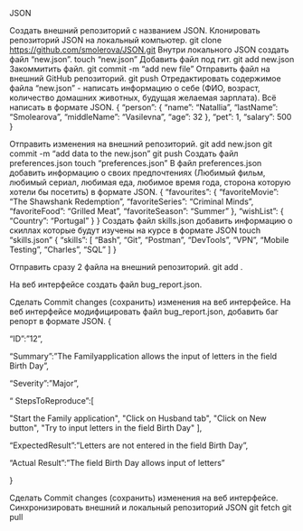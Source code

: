 JSON

Создать внешний репозиторий c названием JSON.
Клонировать репозиторий JSON на локальный компьютер.
git clone https://github.com/smolerova/JSON.git
Внутри локального JSON создать файл “new.json”.
touch “new.json”
Добавить файл под гит.
git add new.json
Закоммитить файл.
git commit -m “add new file”
Отправить файл на внешний GitHub репозиторий.
git push
Отредактировать содержимое файла “new.json” - написать информацию о себе (ФИО, возраст, количество домашних животных, будущая желаемая зарплата). Всё написать в формате JSON.
{
“person”: {
“name”: “Natallia”,
“lastName”: “Smolearova”,
“middleName”: “Vasilevna”,
“age”: 32
},
“pet”: 1,
“salary”: 500
}

Отправить изменения на внешний репозиторий.
git add new.json
git commit -m “add data to the new.json”
git push
Создать файл preferences.json
touch “preferences.json”
В файл preferences.json добавить информацию о своих предпочтениях (Любимый фильм, любимый сериал, любимая еда, любимое время года, сторона которую хотели бы посетить) в формате JSON.
{
“favourites”: {
“favoriteMovie”: “The Shawshank Redemption”,
“favoriteSeries”: “Criminal Minds”,
“favoriteFood”: “Grilled Meat”,
“favoriteSeason”: “Summer”
},
“wishList”: {
“Country”: “Portugal”
}
}
Создать файл skills.json добавить информацию о скиллах которые будут изучены на курсе в формате JSON
touch “skills.json”
{
“skills”: [
“Bash”,
“Git”,
“Postman”,
“DevTools”,
“VPN”,
“Mobile Testing”,
“Charles”,
“SQL”
]
}

Отправить сразу 2 файла на внешний репозиторий.
git add .

На веб интерфейсе создать файл bug_report.json.

Сделать Commit changes (сохранить) изменения на веб интерфейсе.
На веб интерфейсе модифицировать файл bug_report.json, добавить баг репорт в формате JSON.
{

“ID”:”12”,

“Summary”:”The Familyapplication allows the input of letters in the field Birth Day”,

“Severity”:”Major”,

“ StepsToReproduce”:[

 "Start the Family application",
 "Click on Husband tab",
 "Click on New button",
 "Try to input letters in the field Birth Day"
],

“ExpectedResult”:”Letters are not entered in the field Birth Day”,

“Actual Result”:”The field Birth Day allows input of letters”

}

Сделать Commit changes (сохранить) изменения на веб интерфейсе.
Синхронизировать внешний и локальный репозиторий JSON
git fetch
git pull
